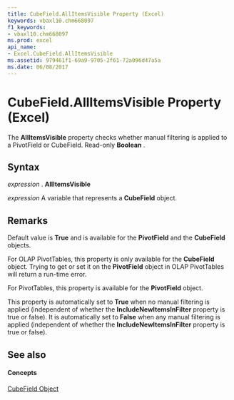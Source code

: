 ```yaml
---
title: CubeField.AllItemsVisible Property (Excel)
keywords: vbaxl10.chm668097
f1_keywords:
- vbaxl10.chm668097
ms.prod: excel
api_name:
- Excel.CubeField.AllItemsVisible
ms.assetid: 979461f1-69a9-9705-2f61-72a096d47a5a
ms.date: 06/08/2017
---
```



# CubeField.AllItemsVisible Property (Excel)

 The **AllItemsVisible** property checks whether manual filtering is applied to a PivotField or CubeField. Read-only **Boolean** .


## Syntax

 _expression_ . **AllItemsVisible**

 _expression_ A variable that represents a **CubeField** object.


## Remarks

Default value is  **True** and is available for the **PivotField** and the **CubeField** objects.

For OLAP PivotTables, this property is only available for the  **CubeField** object. Trying to get or set it on the **PivotField** object in OLAP PivotTables will return a run-time error.

For PivotTables, this property is available for the  **PivotField** object.

This property is automatically set to  **True** when no manual filtering is applied (independent of whether the **IncludeNewItemsInFilter** property is true or false). It is automatically set to **False** when any manual filtering is applied (independent of whether the **IncludeNewItemsInFilter** property is true or false).


## See also


#### Concepts


[CubeField Object](Excel.CubeField.md)

